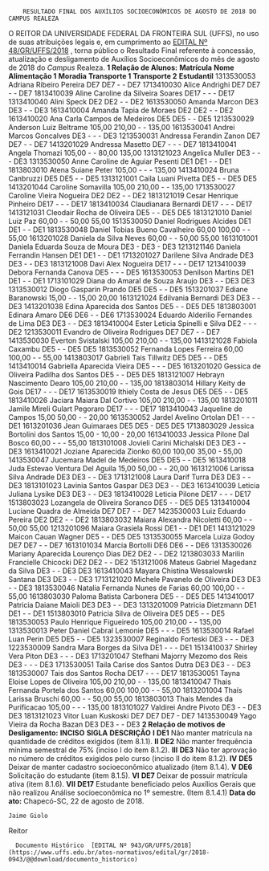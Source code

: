         RESULTADO FINAL DOS AUXÍLIOS SOCIOECONÔMICOS DE AGOSTO DE 2018 DO CAMPUS REALEZA  

 O REITOR DA UNIVERSIDADE FEDERAL DA FRONTEIRA SUL (UFFS), no uso de suas atribuições legais e, em cumprimento ao [EDITAL Nº 48/GR/UFFS/2018](https://www.uffs.edu.br/atos-normativos/edital/gr/2018-0048)  , torna público o Resultado Final referente à concessão, atualização e desligamento de Auxílios Socioeconômicos do mês de agosto de 2018 do *Campus* Realeza.  **1 Relação de Alunos:**      **Matrícula**    **Nome**    **Alimentação 1**    **Moradia**    **Transporte 1**    **Transporte 2**    **Estudantil**      1313530053   Adriana Ribeiro Pereira   DE7   DE7   -   -   DE7     1713410030   Alice Andrighi   DE7   DE7   -   -   DE7     1813410039   Aline Caroline da Silveira Soares   DE17   -   -   -   DE17     1313410040   Alini Speck   DE2   DE2   -   -   DE2     1613530050   Amanda Marcon   DE3   DE3   -   -   DE3     1613410004   Amanda Tapia de Moraes   DE2   DE2   -   -   DE2     1613410020   Ana Carla Campos de Medeiros   DE5   DE5   -   -   DE5     1213530029   Anderson Luiz Beltrame   105,00   210,00   -   -   135,00     1613530041   Andrei Marcos Goncalves   DE3   -   -   -   DE3     1213530031   Andressa Ferandin Zanon   DE7   DE7   -   -   DE7     1413201029   Andressa Masetto   DE7   -   -   -   DE7     1813410041   Angela Thomazi   105,00   -   -   80,00   135,00     1313121023   Angelica Muller   DE3   -   -   -   DE3     1313530050   Anne Caroline de Aguiar Pesenti   DE1   DE1   -   -   DE1     1813803010   Atena Suiane Peter   105,00   -   -   -   135,00     1413410024   Bruna Canbruzzi   DE5   DE5   -   -   DE5     1313121001   Caila Luani Pivetta   DE5   -   -   DE5   DE5     1413201044   Caroline Somavilla   105,00   210,00   -   -   135,00     1713530027   Caroline Vieira Nogueira   DE2   DE2   -   -   DE2     1813121019   Cesar Henrique Pinheiro   DE17   -   -   -   DE17     1813410034   Claudianara Bernardi   DE17   -   -   -   DE17     1413121031   Cleodair Rocha de Oliveira   DE5   -   -   DE5   DE5     1813121010   Daniel Luiz Paz   60,00   -   -   50,00   55,00     1513530050   Daniel Rodrigues Alcides   DE1   DE1   -   -   DE1     1813530048   Daniel Tobias Bueno Cavalheiro   60,00   100,00   -   -   55,00     1613201028   Daniela da Silva Neves   60,00   -   -   50,00   55,00     1613101001   Daniela Eduarda Souza de Moura   DE3   -   DE3   -   DE3     1213121146   Daniela Ferrandin Hansen   DE1   DE1   -   -   DE1     1713201027   Darilene Silva Andrade   DE3   DE3   -   -   DE3     1813121008   Davi Alex Nogueira   DE17   -   -   -   DE17     1213410039   Debora Fernanda Canova   DE5   -   -   -   DE5     1613530053   Denilson Martins   DE1   DE1   -   -   DE1     1713101029   Diana do Amaral de Souza Araujo   DE3   -   -   DE3   DE3     1313530012   Diogo Gasparin Prando   DE5   DE5   -   -   DE5     1513201037   Ediane Baranowski   15,00   -   -   15,00   20,00     1613121024   Edilvania Bernardi   DE3   DE3   -   -   DE3     1413201038   Edina Aparecida dos Santos   DE5   -   -   DE5   DE5     1813803001   Edinara Amaro   DE6   DE6   -   -   DE6     1713530024   Eduardo Alderilio Fernandes de Lima   DE3   DE3   -   -   DE3     1813410004   Ester Leticia Spinelli e Silva   DE2   -   -   -   DE2     1213530011   Evandro de Oliveira Rodrigues   DE7   DE7   -   -   DE7     1413530030   Everton Svistalski   105,00   210,00   -   -   135,00     1413121028   Fabiola Caxambu   DE5   -   -   DE5   DE5     1813530052   Fernanda Lopes Ferreira   60,00   100,00   -   -   55,00     1413803017   Gabrieli Tais Tillwitz   DE5   DE5   -   -   DE5     1413410014   Gabriella Aparecida Vieira   DE5   -   -   -   DE5     1613201020   Gessica de Oliveira Padilha dos Santos   DE5   -   -   DE5   DE5     1813121007   Hebrayn Nascimento Dearo   105,00   210,00   -   -   135,00     1813803014   Hillary Keity de Gois   DE17   -   -   -   DE17     1613530019   Ithiely Costa de Jesus   DE5   DE5   -   -   DE5     1813410026   Jaciara Maiara Dal Cortivo   105,00   210,00   -   -   135,00     1813201011   Jamile Mireli Gulart Pegoraro   DE17   -   -   -   DE17     1813410043   Jaqueline de Campos   15,00   50,00   -   -   20,00     1613530052   Jardel Avelino Ortolan   DE1   -   -   -   DE1     1613201036   Jean Guimaraes   DE5   DE5   -   DE5   DE5     1713803029   Jessica Bortolini dos Santos   15,00   -   10,00   -   20,00     1613410033   Jessica Pilone Dal Bosco   60,00   -   -   -   55,00     1813101008   Jovieli Carini Michalski   DE3   DE3   -   -   DE3     1613410021   Joziane Aparecida Zionko   60,00   100,00   35,00   -   55,00     1413530047   Jucemara Madel de Medeiros   DE5   DE5   -   -   DE5     1613410018   Juda Estevao Ventura Del Aguila   15,00   50,00   -   -   20,00     1613121006   Larissa Silva Andrade   DE3   DE3   -   -   DE3     1713121008   Laura Darif Turra   DE3   DE3   -   -   DE3     1813101023   Lavinia Santos Gaspar   DE3   DE3   -   -   DE3     1613410039   Leticia Juliana Lysike   DE3   DE3   -   -   DE3     1813410028   Leticia Pilone   DE17   -   -   -   DE17     1513803023   Lozangela de Oliveira Soranco   DE5   -   -   DE5   DE5     1313410004   Luciane Quadra de Almeida   DE7   DE7   -   -   DE7     1423530003   Luiz Eduardo Pereira   DE2   DE2   -   -   DE2     1813803032   Maiara Alexandra Nicoletti   60,00   -   -   50,00   55,00     1213201096   Maiara Grasiela Rossi   DE1   -   -   DE1   DE1     1413121029   Maicon Cauan Wagner   DE5   -   -   DE5   DE5     1313530055   Marcela Luiza Godoy   DE7   DE7   -   -   DE7     1613101034   Marcia Bortolli   DE6   DE6   -   -   DE6     1313530026   Mariany Aparecida Lourenço Dias   DE2   DE2   -   -   DE2     1213803033   Marilin Francielle Chicocki   DE2   DE2   -   -   DE2     1513121006   Mateus Gabriel Magedanz da Silva   DE3   -   -   DE3   DE3     1613410043   Mayara Chistina Wessalowski Santana   DE3   DE3   -   -   DE3     1713121020   Michele Pavanelo de Oliveira   DE3   DE3   -   -   DE3     1813530046   Natalia Fernanda Nunes de Farias   60,00   100,00   -   -   55,00     1613803030   Paloma Batista Carbonera   DE5   -   -   DE5   DE5     1413410017   Patricia Daiane Maioli   DE3   DE3   -   -   DE3     1313201009   Patricia Dietzmann   DE1   DE1   -   -   DE1     1513803010   Patricia Silva de Oliveira   DE5   DE5   -   -   DE5     1813530053   Paulo Henrique Figueiredo   105,00   210,00   -   -   135,00     1313530013   Peter Daniel Cabral Lemonie   DE5   -   -   -   DE5     1613530014   Rafael Luan Perin   DE5   DE5   -   -   DE5     1323530007   Reginaldo Forteski   DE3   -   -   -   DE3     1223530009   Sandra Mara Borges da Silva   DE1   -   -   -   DE1     1513410037   Shirley Vera Piton   DE3   -   -   -   DE3     1713201047   Stefhani Majorry Mezomo dos Reis   DE3   -   -   -   DE3     1713530051   Taila Carise dos Santos Dutra   DE3   DE3   -   -   DE3     1813530007   Tais dos Santos Rocha   DE17   -   -   -   DE17     1813530051   Tayna Eloise Lopes de Oliveira   105,00   210,00   -   -   135,00     1813410047   Thais Fernanda Portela dos Santos   60,00   100,00   -   -   55,00     1813201004   Thaís Larissa Bruschi   60,00   -   -   50,00   55,00     1813803013   Thais Mendes da Purificacao   105,00   -   -   -   135,00     1813101027   Valdirei Andre Pivoto   DE3   -   -   DE3   DE3     1813121023   Vitor Luan Kuskoski   DE7   DE7   DE7   -   DE7     1413530049   Yago Vieira da Rocha Bazan   DE3   DE3   -   -   DE3      **2 Relação de motivos de Desligamento:**      **INCISO**    **SIGLA**    **DESCRIÇÃO**      **I**    **DE1**    Não manter matrícula na quantidade de créditos exigidos (item 8.1.1).     **II**    **DE2**    Não manter frequência mínima semestral de 75% (inciso I do item 8.1.2).     **III**    **DE3**    Não ter aprovação no número de créditos exigidos pelo curso (inciso II do item 8.1.2).     **IV**    **DE5**    Deixar de manter cadastro socioeconômico atualizado (item 8.1.4).     **V**    **DE6**    Solicitação do estudante (item 8.1.5).     **VI**    **DE7**    Deixar de possuir matrícula ativa (item 8.1.6).     **VII**    **DE17**    Estudante beneficiado pelos Auxílios Gerais que não realizou Análise socioeconômica no 1º semestre. (Item 8.1.4.1)         **Data do ato:** Chapecó-SC, 22 de agosto de 2018.   
 

    Jaime Giolo   
 Reitor 

      Documento Histórico  [EDITAL Nº 943/GR/UFFS/2018](https://www.uffs.edu.br/atos-normativos/edital/gr/2018-0943/@@download/documento_historico)     
      